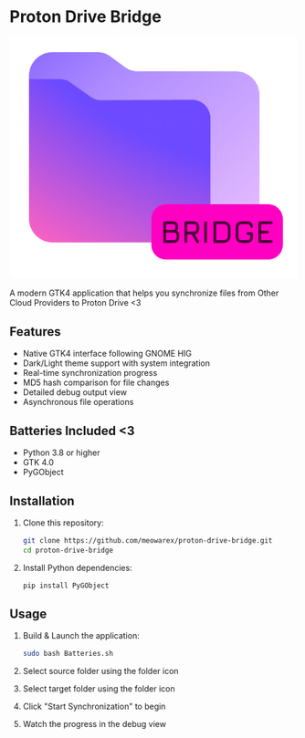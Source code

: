 # Proton Drive Bridge

![Logo](https://github.com/meowarex/ProtonDriveBridge/blob/GTK-Python-Rewrite/src/ui/assets/bridge.png?raw=true)

A modern GTK4 application that helps you synchronize files from Other Cloud Providers to Proton Drive <3

## Features
- Native GTK4 interface following GNOME HIG
- Dark/Light theme support with system integration
- Real-time synchronization progress
- MD5 hash comparison for file changes
- Detailed debug output view
- Asynchronous file operations

## Batteries Included <3
- Python 3.8 or higher
- GTK 4.0
- PyGObject

## Installation

1. Clone this repository:
   ```bash
   git clone https://github.com/meowarex/proton-drive-bridge.git
   cd proton-drive-bridge
   ```

2. Install Python dependencies:
   ```bash
   pip install PyGObject
   ```

## Usage
1. Build & Launch the application:
   ```bash
   sudo bash Batteries.sh
   ```

2. Select source folder using the folder icon
3. Select target folder using the folder icon
4. Click "Start Synchronization" to begin
5. Watch the progress in the debug view
